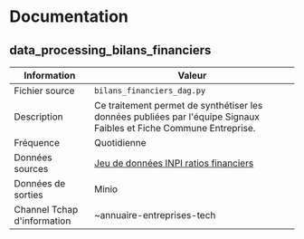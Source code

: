 # Documentation

## data_processing_bilans_financiers

| Information | Valeur |
| -------- | -------- |
| Fichier source     | `bilans_financiers_dag.py`     |
| Description | Ce traitement permet de synthétiser les données publiées par l'équipe Signaux Faibles et Fiche Commune Entreprise. |
| Fréquence | Quotidienne |
| Données sources | [Jeu de données INPI ratios financiers](https://www.data.gouv.fr/fr/datasets/63cb2e29b22886911440440d/) |
| Données de sorties | Minio |
| Channel Tchap d'information | ~annuaire-entreprises-tech |
